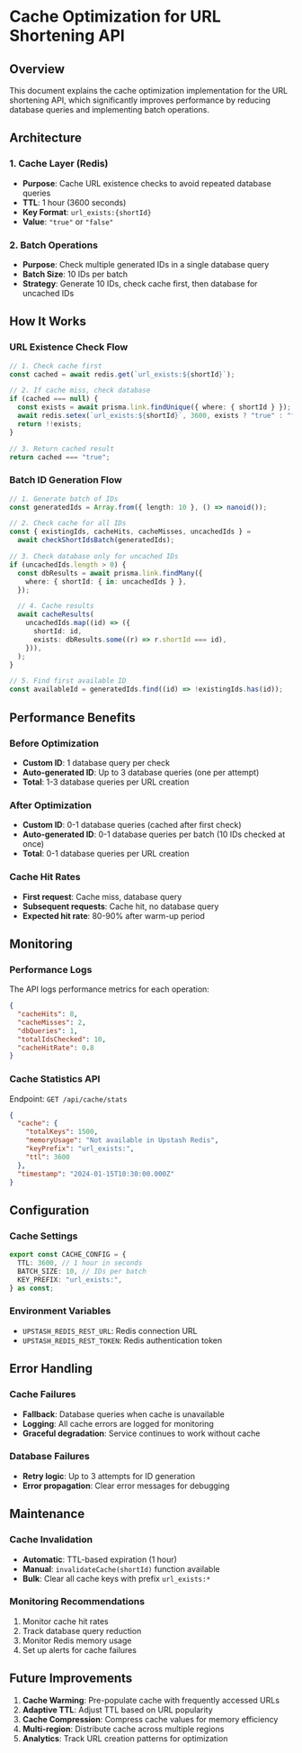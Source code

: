 # Cache Optimization for URL Shortening API

## Overview

This document explains the cache optimization implementation for the URL shortening API, which significantly improves performance by reducing database queries and implementing batch operations.

## Architecture

### 1. Cache Layer (Redis)

- **Purpose**: Cache URL existence checks to avoid repeated database queries
- **TTL**: 1 hour (3600 seconds)
- **Key Format**: `url_exists:{shortId}`
- **Value**: `"true"` or `"false"`

### 2. Batch Operations

- **Purpose**: Check multiple generated IDs in a single database query
- **Batch Size**: 10 IDs per batch
- **Strategy**: Generate 10 IDs, check cache first, then database for uncached IDs

## How It Works

### URL Existence Check Flow

```typescript
// 1. Check cache first
const cached = await redis.get(`url_exists:${shortId}`);

// 2. If cache miss, check database
if (cached === null) {
  const exists = await prisma.link.findUnique({ where: { shortId } });
  await redis.setex(`url_exists:${shortId}`, 3600, exists ? "true" : "false");
  return !!exists;
}

// 3. Return cached result
return cached === "true";
```

### Batch ID Generation Flow

```typescript
// 1. Generate batch of IDs
const generatedIds = Array.from({ length: 10 }, () => nanoid());

// 2. Check cache for all IDs
const { existingIds, cacheHits, cacheMisses, uncachedIds } =
  await checkShortIdsBatch(generatedIds);

// 3. Check database only for uncached IDs
if (uncachedIds.length > 0) {
  const dbResults = await prisma.link.findMany({
    where: { shortId: { in: uncachedIds } },
  });

  // 4. Cache results
  await cacheResults(
    uncachedIds.map((id) => ({
      shortId: id,
      exists: dbResults.some((r) => r.shortId === id),
    })),
  );
}

// 5. Find first available ID
const availableId = generatedIds.find((id) => !existingIds.has(id));
```

## Performance Benefits

### Before Optimization

- **Custom ID**: 1 database query per check
- **Auto-generated ID**: Up to 3 database queries (one per attempt)
- **Total**: 1-3 database queries per URL creation

### After Optimization

- **Custom ID**: 0-1 database queries (cached after first check)
- **Auto-generated ID**: 0-1 database queries per batch (10 IDs checked at once)
- **Total**: 0-1 database queries per URL creation

### Cache Hit Rates

- **First request**: Cache miss, database query
- **Subsequent requests**: Cache hit, no database query
- **Expected hit rate**: 80-90% after warm-up period

## Monitoring

### Performance Logs

The API logs performance metrics for each operation:

```json
{
  "cacheHits": 8,
  "cacheMisses": 2,
  "dbQueries": 1,
  "totalIdsChecked": 10,
  "cacheHitRate": 0.8
}
```

### Cache Statistics API

Endpoint: `GET /api/cache/stats`

```json
{
  "cache": {
    "totalKeys": 1500,
    "memoryUsage": "Not available in Upstash Redis",
    "keyPrefix": "url_exists:",
    "ttl": 3600
  },
  "timestamp": "2024-01-15T10:30:00.000Z"
}
```

## Configuration

### Cache Settings

```typescript
export const CACHE_CONFIG = {
  TTL: 3600, // 1 hour in seconds
  BATCH_SIZE: 10, // IDs per batch
  KEY_PREFIX: "url_exists:",
} as const;
```

### Environment Variables

- `UPSTASH_REDIS_REST_URL`: Redis connection URL
- `UPSTASH_REDIS_REST_TOKEN`: Redis authentication token

## Error Handling

### Cache Failures

- **Fallback**: Database queries when cache is unavailable
- **Logging**: All cache errors are logged for monitoring
- **Graceful degradation**: Service continues to work without cache

### Database Failures

- **Retry logic**: Up to 3 attempts for ID generation
- **Error propagation**: Clear error messages for debugging

## Maintenance

### Cache Invalidation

- **Automatic**: TTL-based expiration (1 hour)
- **Manual**: `invalidateCache(shortId)` function available
- **Bulk**: Clear all cache keys with prefix `url_exists:*`

### Monitoring Recommendations

1. Monitor cache hit rates
2. Track database query reduction
3. Monitor Redis memory usage
4. Set up alerts for cache failures

## Future Improvements

1. **Cache Warming**: Pre-populate cache with frequently accessed URLs
2. **Adaptive TTL**: Adjust TTL based on URL popularity
3. **Cache Compression**: Compress cache values for memory efficiency
4. **Multi-region**: Distribute cache across multiple regions
5. **Analytics**: Track URL creation patterns for optimization
